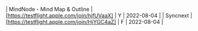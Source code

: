 | MindNode - Mind Map &amp; Outline | [https://testflight.apple.com/join/hjfUVaaX] | Y | 2022-08-04 |
| Syncnext | [https://testflight.apple.com/join/HjYGC4aZ] | F | 2022-08-04 |
